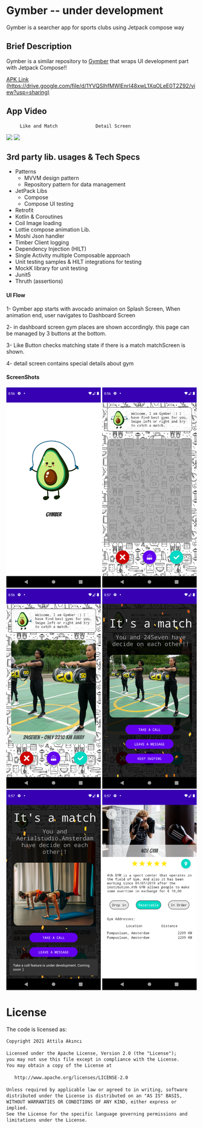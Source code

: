 # Gymber -- under development 
Gymber is a searcher app for sports clubs using Jetpack compose way

## Brief Description
Gymber is a similar repository to [Gymber](https://github.com/AttilaAKINCI/Gymber) that wraps UI development part with Jetpack Compose!! 

[APK Link (https://drive.google.com/file/d/1YVQSlhfMWlEnrI48xwL1XqOLeE0T2Z92/view?usp=sharing)](https://drive.google.com/file/d/1YVQSlhfMWlEnrI48xwL1XqOLeE0T2Z92/view?usp=sharing)

## App Video

         Like and Match              Detail Screen           

<img src="https://user-images.githubusercontent.com/21987335/147857253-e1a926e6-9c98-411f-bc79-7ec39077f855.gif" width="200"/> <img 
src="https://user-images.githubusercontent.com/21987335/147857260-aab0585a-e264-4f17-8298-5287650fe835.gif" width="200"/>   


## 3rd party lib. usages & Tech Specs
* Patterns
    - MVVM design pattern
    - Repository pattern for data management
* JetPack Libs
    - Compose
    - Compose UI testing
* Retrofit
* Kotlin & Coroutines
* Coil Image loading
* Lottie compose animation Lib.
* Moshi Json handler
* Timber Client logging
* Dependency Injection (HILT) 
* Single Activity multiple Composable approach
* Unit testing samples & HILT integrations for testing
* MockK library for unit testing
* Junit5
* Thruth (assertions)

#### UI Flow
1- Gymber app starts with avocado animaion on Splash Screen, When animation end, user navigates to Dashboard Screen

2- in dashboard screen gym places are shown accordingly. this page can be managed by 3 buttons at the bottom.

3- Like Button checks matching state if there is a match matchScreen is shown.

4- detail screen contains special details about gym

#### ScreenShots
<img src="https://github.com/AttilaAKINCI/Gymber-Compose/blob/master/images/1.png" width="250">   <img
src="https://github.com/AttilaAKINCI/Gymber-Compose/blob/master/images/2.png" width="250">   <img
src="https://github.com/AttilaAKINCI/Gymber-Compose/blob/master/images/3.png" width="250">   <img
src="https://github.com/AttilaAKINCI/Gymber-Compose/blob/master/images/4.png" width="250">   <img
src="https://github.com/AttilaAKINCI/Gymber-Compose/blob/master/images/5.png" width="250">   <img
src="https://github.com/AttilaAKINCI/Gymber-Compose/blob/master/images/6.png" width="250">   

# License

The code is licensed as:

```
Copyright 2021 Attila Akıncı

Licensed under the Apache License, Version 2.0 (the "License");
you may not use this file except in compliance with the License.
You may obtain a copy of the License at

   http://www.apache.org/licenses/LICENSE-2.0

Unless required by applicable law or agreed to in writing, software
distributed under the License is distributed on an "AS IS" BASIS,
WITHOUT WARRANTIES OR CONDITIONS OF ANY KIND, either express or implied.
See the License for the specific language governing permissions and
limitations under the License.
```

